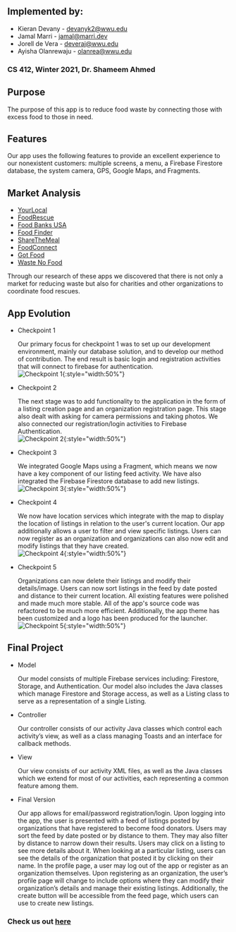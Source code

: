 ## Implemented by:

*   Kieran Devany - devanyk2@wwu.edu
*   Jamal Marri - jamal@marri.dev
*   Jorell de Vera - deveraj@wwu.edu
*   Ayisha Olanrewaju - olanrea@wwu.edu

### CS 412, Winter 2021, Dr. Shameem Ahmed

## Purpose

The purpose of this app is to reduce food waste by connecting those with excess food to those in need.

## Features

Our app uses the following features to provide an excellent experience to our nonexistent customers: multiple screens, a menu, a Firebase Firestore database, the system camera, GPS, Google Maps, and Fragments.

## Market Analysis

*   [YourLocal](https://yourlocal.org/) 
*   [FoodRescue](https://foodrescue.us/)
*   [Food Banks USA](https://play.google.com/store/apps/details?id=com.free.food)
*   [Food Finder](https://play.google.com/store/apps/details?id=org.foodfinderga.foodfinder)
*   [ShareTheMeal](https://sharethemeal.org/en)
*   [FoodConnect](https://www.foodconnectgroup.com/)
*   [Got Food](https://play.google.com/store/apps/details?id=com.us.gotfood&hl=en_US&gl=US)
*   [Waste No Food](https://play.google.com/store/apps/details?id=org.wastenofood.app&hl=en_US&gl=US)

Through our research of these apps we discovered that there is not only a market for reducing waste but also for charities and other organizations to coordinate food rescues.

## App Evolution

*   Checkpoint 1

    Our primary focus for checkpoint 1 was to set up our development environment, mainly our database solution, and to develop our method of contribution. The end result is basic login and registration activities that will connect to firebase for authentication.\
    ![*Checkpoint 1*](images/image1.png){:style="width:50%"}

*   Checkpoint 2

    The next stage was to add functionality to the application in the form of a listing creation page and an organization registration page. This stage also dealt with asking for camera permissions and taking photos. We also connected our registration/login activities to Firebase Authentication.\
    ![*Checkpoint 2*](images/image2.png){:style="width:50%"}
*   Checkpoint 3

    We integrated Google Maps using a Fragment, which means we now have a key component of our listing feed activity. We have also integrated the Firebase Firestore database to add new listings.\
    ![*Checkpoint 3*](images/image3.png){:style="width:50%"}

*   Checkpoint 4

    We now have location services which integrate with the map to display the location of listings in relation to the user's current location. Our app additionally allows a user to filter and view specific listings. Users can now register as an organization and organizations can also now edit and modify listings that they have created.\
    ![*Checkpoint 4*](images/image4.png){:style="width:50%"}

*   Checkpoint 5

    Organizations can now delete their listings and modify their details/image. Users can now sort listings in the feed by date posted and distance to their current location. All existing features were polished and made much more stable. All of the app's source code was refactored to be much more efficient. Additionally, the app theme has been customized and a logo has been produced for the launcher.\
    ![*Checkpoint 5*](images/image5.png){:style="width:50%"}

## Final Project

*   Model

    Our model consists of multiple Firebase services including: Firestore, Storage, and Authentication. Our model also includes the Java classes which manage Firestore and Storage access, as well as a Listing class to serve as a representation of a single Listing.

*   Controller

    Our controller consists of our activity Java classes which control each activity’s view, as well as a class managing Toasts and an interface for callback methods.

*   View

    Our view consists of our activity XML files, as well as the Java classes which we extend for most of our activities, each representing a common feature among them.

*   Final Version

    Our app allows for email/password registration/login. Upon logging into the app, the user is presented with a feed of listings posted by organizations that have registered to become food donators. Users may sort the feed by date posted or by distance to them. They may also filter by distance to narrow down their results. Users may click on a listing to see more details about it. When looking at a particular listing, users can see the details of the organization that posted it by clicking on their name. In the profile page, a user may log out of the app or register as an organization themselves. Upon registering as an organization, the user’s profile page will change to include options where they can modify their organization’s details and manage their existing listings. Additionally, the create button will be accessible from the feed page, which users can use to create new listings.

### Check us out [here](https://github.com/wwu-ffa/food-for-all)
